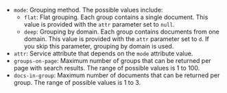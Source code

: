 * `mode`: Grouping method. The possible values include:
   * `flat`: Flat grouping. Each group contains a single document. This value is provided with the `attr` parameter set to `null`.
   * `deep`: Grouping by domain. Each group contains documents from one domain. This value is provided with the `attr` parameter set to `d`.
      If you skip this parameter, grouping by domain is used.
* `attr`: Service attribute that depends on the `mode` attribute value.
* `groups-on-page`: Maximum number of groups that can be returned per page with search results. The range of possible values is 1 to 100.
* `docs-in-group`: Maximum number of documents that can be returned per group. The range of possible values is 1 to 3.
